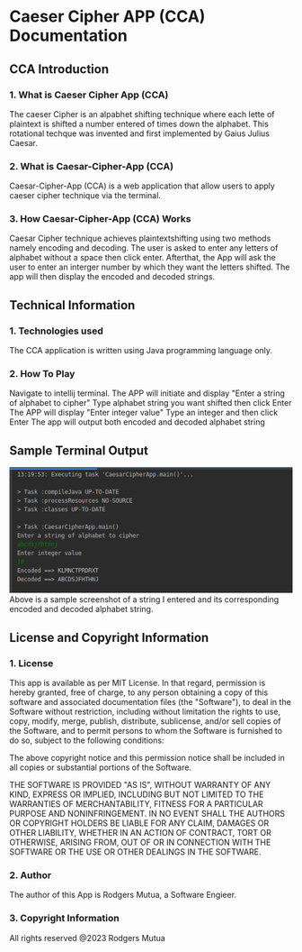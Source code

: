 # Caeser Cipher APP (CCA) Documentation
## CCA Introduction
### 1. What is Caeser Cipher App (CCA)
The caeser Cipher is an alpabhet shifting technique where each lette of plaintext is shifted a number entered of times down the alphabet. This rotational techque was invented and first implemented by Gaius Julius Caesar.

### 2. What is Caesar-Cipher-App (CCA)
Caesar-Cipher-App (CCA) is a web application that allow users to apply caeser cipher technique via the terminal.

### 3. How Caesar-Cipher-App (CCA) Works
Caesar Cipher technique achieves plaintextshifting using two methods namely encoding and decoding. The user is asked to enter any letters of alphabet without a space then click enter. Afterthat, the App will ask the user to enter an interger number by which they want the letters shifted. The app will then display the encoded and decoded strings.

## Technical Information
### 1. Technologies used
The CCA application is written using Java programming language only.

### 2. How To Play
Navigate to intellij terminal. 
The APP will initiate and display "Enter a string of alphabet to cipher"
Type alphabet string you want shifted then click Enter
The APP will display "Enter integer value"
Type an integer and then click Enter
The app will output both encoded and decoded alphabet string
 
 ## Sample Terminal Output

![Screenshot of CCA cmd output](./images/caesarcipher.png)
Above is a sample screenshot of a string I entered and its corresponding encoded and decoded alphabet string. 

## License and Copyright Information
###  1. License
This app is available as per MIT License. In that regard, permission is hereby granted, free of charge, to any person obtaining a copy of this software and associated documentation files (the "Software"), to deal in the Software without restriction, including without limitation the rights to use, copy, modify, merge, publish, distribute, sublicense, and/or sell copies of the Software, and to permit persons to whom the Software is furnished to do so, subject to the following conditions:

The above copyright notice and this permission notice shall be included in all copies or substantial portions of the Software.

THE SOFTWARE IS PROVIDED "AS IS", WITHOUT WARRANTY OF ANY KIND, EXPRESS OR IMPLIED, INCLUDING BUT NOT LIMITED TO THE WARRANTIES OF MERCHANTABILITY, FITNESS FOR A PARTICULAR PURPOSE AND NONINFRINGEMENT. IN NO EVENT SHALL THE AUTHORS OR COPYRIGHT HOLDERS BE LIABLE FOR ANY CLAIM, DAMAGES OR OTHER LIABILITY, WHETHER IN AN ACTION OF CONTRACT, TORT OR OTHERWISE, ARISING FROM, OUT OF OR IN CONNECTION WITH THE SOFTWARE OR THE USE OR OTHER DEALINGS IN THE SOFTWARE.

### 2. Author
The author of this App is Rodgers Mutua, a Software Engieer.

### 3. Copyright Information
All rights reserved @2023 Rodgers Mutua